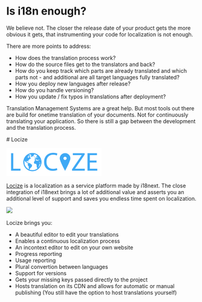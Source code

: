 # Is i18n enough?

We believe not. The closer the release date of your product gets the more obvious it gets, that instrumenting your code for localization is not enough.

There are more points to address:

- How does the translation process work?
- How do the source files get to the translators and back?
- How do you keep track which parts are already translated and which parts not - and additional are all target languages fully translated?
- How you deploy new languages after release?
- How do you handle versioning?
- How you update / fix typos in translations after deployment?

Translation Management Systems are a great help. But most tools out there are build for onetime translation of your documents. Not for continuously translating your application. So there is still a gap between the development and the translation process.

# Locize

<a href="http://locize.com/?utm_source=i18next_com" target="_blank">
<img src="/assets/img/locize.png" width="50%" />
</a>



[Locize](http://locize.com/?utm_source=i18next_com) is a localization as a service platform made by i18next. The close integration of i18next brings a lot of additional value and asserts you an additional level of support and saves you endless time spent on localization.



<a href="http://locize.com/?utm_source=i18next_com" target="_blank">
<img src="/assets/img/locize_recap_big_low.gif" />
</a>

Locize brings you:

- A beautiful editor to edit your translations
- Enables a continuous localization process
- An incontext editor to edit on your own website
- Progress reporting
- Usage reporting
- Plural convertion between languages
- Support for versions
- Gets your missing keys passed directly to the project
- Hosts translation on its CDN and allows for automatic or manual publishing (You still have the option to host translations yourself)

